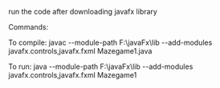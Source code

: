 run the code after downloading javafx library

Commands:

To compile:
javac --module-path F:\javaFx\lib --add-modules javafx.controls,javafx.fxml Mazegame1.java

To run:
java --module-path F:\javaFx\lib --add-modules javafx.controls,javafx.fxml Mazegame1
